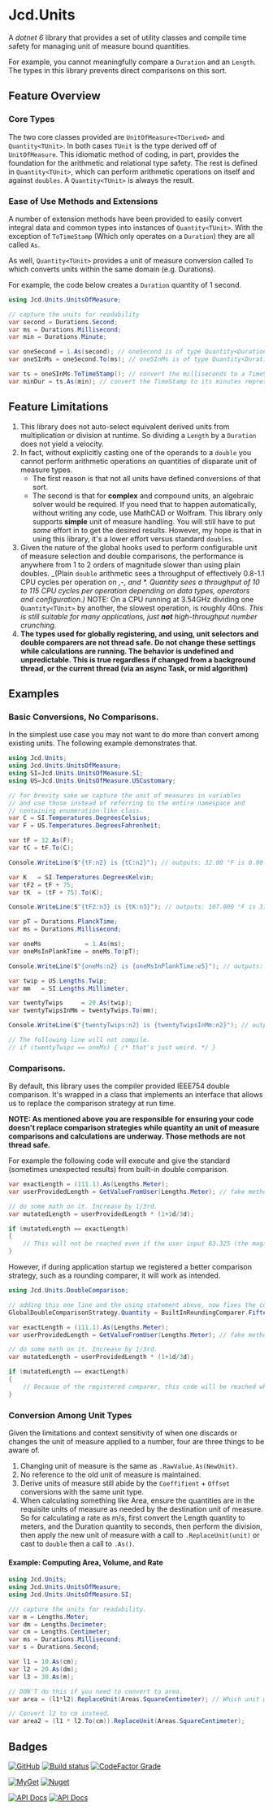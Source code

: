 # Jcd.Units

A *dotnet 6* library that provides a set of utility classes and compile time safety
for managing unit of measure bound quantities.

For example, you cannot meaningfully compare a `Duration` and an `Length`. The types
in this library prevents direct comparisons on this sort.

## Feature Overview

### Core Types

The two core classes provided are `UnitOfMeasure<TDerived>` and `Quantity<TUnit>`.
In both cases `TUnit` is the type derived off of `UnitOfMeasure`.
This idiomatic method of coding, in part, provides the foundation for the arithmetic
and relational type safety. The rest is defined in `Quantity<TUnit>`, which can perform
arithmetic operations on itself and against `doubles`. A `Quantity<TUnit>` is always the result.

### Ease of Use Methods and Extensions

A number of extension methods have been provided to easily convert integral data
and common types into instances of `Quantity<TUnit>`. With the exception of `ToTimeStamp`
(Which only operates on a `Duration`) they are all called `As`.

As well, `Quantity<TUnit>` provides a unit of measure conversion called `To`
which converts units within the same domain (e.g. Durations).

For example, the code below creates a `Duration` quantity of 1 second.

```csharp
using Jcd.Units.UnitsOfMeasure;

// capture the units for readability
var second = Durations.Second;
var ms = Durations.Millisecond;
var min = Durations.Minute;

var oneSecond = 1.As(second); // oneSecond is of type Quantity<Duration> with a RawValue of 1.00d, and a Unit of Second 
var oneSInMs = oneSecond.To(ms); // oneSInMs is of type Quantity<Duration> with a RawValue of 1,000.00d and a Unit of Millisecond

var ts = oneSInMs.ToTimeStamp(); // convert the milliseconds to a TimeStamp
var minDur = ts.As(min); // convert the TimeStamp to its minutes representation.

```

## Feature Limitations

1. This library does not auto-select equivalent derived units from multiplication or
   division at runtime. So dividing a `Length` by a `Duration` does not yield a velocity.
2. In fact, without explicitly casting one of the operands to a `double`
   you cannot perform arithmetic operations on quantities of disparate unit
   of measure types.
   - The first reason is that not all units have defined conversions of that sort.
   - The second is that for **complex** and compound units, an algebraic solver would
     be required. If you need that to happen automatically, without writing any code,
     use MathCAD or Wolfram. This library only supports **simple** unit of measure
     handling. You will still have to put _some_ effort in to get the desired results.
     However, my hope is that in using this library, it's a lower effort versus standard
     `doubles`.
3. Given the nature of the global hooks used to perform configurable unit of measure
   selection and double comparisons, the performance is anywhere from 1 to 2 orders
   of magnitude slower than using plain doubles. _(Plain `double` arithmetic sees a throughput
   of effectively 0.8-1.1 CPU cycles per operation on _,-, and *. Quantity<TUnit> sees a
   throughput of 10 to 115 CPU cycles per operation depending on data types, operators
   and configuration.)_ NOTE: On a CPU running at 3.54GHz dividing one `Quantity<TUnit>` by another,
   the slowest operation, is roughly 40ns. _This is still suitable for many applications,
   just **not** high-throughput number crunching._
4. **The types used for globally registering, and using, unit selectors and double comparers
   are not thread safe. Do not change these settings while calculations are running. The
   behavior is undefined and unpredictable. This is true regardless if changed from
   a background thread, or the current thread (via an async Task, or mid algorithm)**

## Examples

### Basic Conversions, No Comparisons.

In the simplest use case you may not want to do more
than convert among existing units. The following example
demonstrates that.

```csharp
using Jcd.Units;
using Jcd.Units.UnitsOfMeasure;
using SI=Jcd.Units.UnitsOfMeasure.SI;
using US=Jcd.Units.UnitsOfMeasure.USCustomary;

// for brevity sake we capture the unit of measures in variables
// and use those instead of referring to the entire namespace and
// containing enumeration-like class.
var C = SI.Temperatures.DegreesCelsius;
var F = US.Temperatures.DegreesFahrenheit;

var tF = 32.As(F);
var tC = tF.To(C);

Console.WriteLine($"{tF:n2} is {tC:n2}"); // outputs: 32.00 °F is 0.00 °C

var K   = SI.Temperatures.DegreesKelvin;
var tF2 = tF + 75;
var tK  = (tF + 75).To(K);

Console.WriteLine($"{tF2:n3} is {tK:n3}"); // outputs: 107.000 °F is 314.817 °K

var pT = Durations.PlanckTime;
var ms = Durations.Millisecond;

var oneMs            = 1.As(ms);
var oneMsInPlankTime = oneMs.To(pT);

Console.WriteLine($"{oneMs:n2} is {oneMsInPlankTime:e5}"); // outputs: 1.00 ms is 1.85487e+040 tP

var twip = US.Lengths.Twip;
var mm   = SI.Lengths.Millimeter;

var twentyTwips     = 20.As(twip);
var twentyTwipsInMm = twentyTwips.To(mm);

Console.WriteLine($"{twentyTwips:n2} is {twentyTwipsInMm:n2}"); // outputs: 20.00 twip is 0.35 mm

// The following line will not compile.
// if (twentyTwips == oneMs) { /* that's just weird. */ }
```

### Comparisons.

By default, this library uses the compiler provided IEEE754 double comparison.
It's wrapped in a class that implements an interface that allows us to replace
the comparison strategy at run time.

**NOTE: As mentioned above you are responsible for ensuring your code
doesn't replace comparison strategies while quantity an unit of measure
comparisons and calculations are underway. Those methods are not
thread safe.**

For example the following code will execute and give the standard (sometimes unexpected results)
from built-in double comparison.

```csharp
var exactLength = (111.1).As(Lengths.Meter);
var userProvidedLength = GetValueFromUser(Lengths.Meter); // fake method.

// do some math on it. Increase by 1/3rd.
var mutatedLength = userProvidedLength * (1+1d/3d);

if (mutatedLength == exactLength)
{
    // This will not be reached even if the user input 83.325 (the magic number, you must use a different comparison)
}
```

However, if during application startup we registered a better comparison strategy,
such as a rounding comparer, it will work as intended.

```csharp
using Jcd.Units.DoubleComparison;

// adding this one line and the using statement above, now fixes the comparison issue.
GlobalDoubleComparisonStrategy.Quantity = BuiltInRoundingComparer.FifteenDecimalPlaces;

var exactLength = (111.1).As(Lengths.Meter);
var userProvidedLength = GetValueFromUser(Lengths.Meter); // fake method.

// do some math on it. Increase by 1/3rd.
var mutatedLength = userProvidedLength * (1+1d/3d);

if (mutatedLength == exactLength)
{
    // Because of the registered comparer, this code will be reached when the user inputs 83.325 (the magic number)
}
```

### Conversion Among Unit Types

Given the limitations and context sensitivity of when one discards or changes the unit of measure
applied to a number, four are three things to be aware of.

1. Changing unit of measure is the same as `.RawValue.As(NewUnit)`.
2. No reference to the old unit of measure is maintained.
3. Derive units of measure still abide by the `Coeffifient` + `Offset` conversions with the same unit type.
4. When calculating something like Area, ensure the quantities are in the requisite units of measure
   as needed by the destination unit of measure. So for calculating a rate as m/s, first convert the
   Length quantity to meters, and the Duration quantity to seconds, then perform the division, then
   apply the new unit of measure with a call to `.ReplaceUnit(unit)` or cast to `double` then a call to `.As()`.

#### Example: Computing Area, Volume, and Rate

```csharp
using Jcd.Units;
using Jcd.Units.UnitsOfMeasure;
using Jcd.Units.UnitsOfMeasure.SI;

/// capture the units for readability.
var m = Lengths.Meter;
var dm = Lengths.Decimeter;
var cm = Lengths.Centimeter;
var ms = Durations.Millisecond;
var s = Durations.Second;

var l1 = 10.As(cm);
var l2 = 20.As(dm);
var l3 = 30.As(m);

// DON'T do this if you need to convert to area.
var area = (l1*l2).ReplaceUnit(Areas.SquareCentimeter); // Which unit was actually selected? The default is the larger unit!

// Convert l2 to cm instead.
var area2 = (l1 * l2.To(cm)).ReplaceUnit(Areas.SquareCentimeter); 


```

## Badges

[![GitHub](https://img.shields.io/github/license/jason-c-daniels/Jcd.Units)](https://github.com/jason-c-daniels/Jcd.Units/blob/main/LICENSE)
[![Build status](https://ci.appveyor.com/api/projects/status/sbmfvmr1jmcf1pic?svg=true)](https://ci.appveyor.com/project/jason-c-daniels/jcd-units)
[![CodeFactor Grade](https://img.shields.io/codefactor/grade/github/jason-c-daniels/Jcd.Units)](https://www.codefactor.io/repository/github/jason-c-daniels/Jcd.Units)

[![MyGet](https://img.shields.io/myget/jason-c-daniels/v/Jcd.Units?logo=nuget)](https://www.myget.org/feed/jason-c-daniels/package/nuget/Jcd.Units)
[![Nuget](https://img.shields.io/nuget/v/Jcd.Units?logo=nuget)](https://www.nuget.org/packages/Jcd.Units)

[![API Docs](https://img.shields.io/badge/Read-The%20API%20Documentation-blue?style=for-the-badge)](docs/api/Jcd.Units.md)
[![API Docs](https://img.shields.io/badge/Read-The%20User%20Manual-green?style=for-the-badge)](docs/user/index.md)